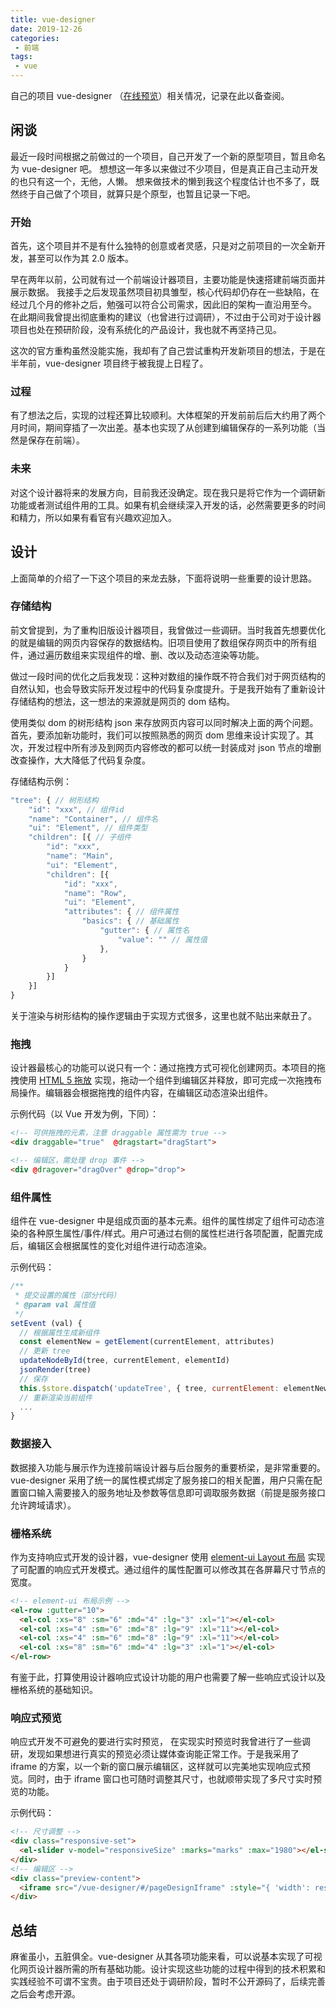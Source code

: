 ```yaml
---
title: vue-designer
date: 2019-12-26
categories:
 - 前端
tags:
 - vue
---
```

自己的项目 vue-designer （[在线预览](http://www.musheng.art/vue-designer)）相关情况，记录在此以备查阅。
<!-- more -->
## 闲谈
最近一段时间根据之前做过的一个项目，自己开发了一个新的原型项目，暂且命名为 vue-designer 吧。
想想这一年多以来做过不少项目，但是真正自己主动开发的也只有这一个，无他，人懒。
想来做技术的懒到我这个程度估计也不多了，既然终于自己做了个项目，就算只是个原型，也暂且记录一下吧。

### 开始
首先，这个项目并不是有什么独特的创意或者灵感，只是对之前项目的一次全新开发，甚至可以作为其 2.0 版本。

早在两年以前，公司就有过一个前端设计器项目，主要功能是快速搭建前端页面并展示数据。
我接手之后发现虽然项目初具雏型，核心代码却仍存在一些缺陷，在经过几个月的修补之后，勉强可以符合公司需求，因此旧的架构一直沿用至今。
在此期间我曾提出彻底重构的建议（也曾进行过调研），不过由于公司对于设计器项目也处在预研阶段，没有系统化的产品设计，我也就不再坚持己见。

这次的官方重构虽然没能实施，我却有了自己尝试重构开发新项目的想法，于是在半年前，vue-designer 项目终于被我提上日程了。

### 过程
有了想法之后，实现的过程还算比较顺利。大体框架的开发前前后后大约用了两个月时间，期间穿插了一次出差。基本也实现了从创建到编辑保存的一系列功能（当然是保存在前端）。

### 未来
对这个设计器将来的发展方向，目前我还没确定。现在我只是将它作为一个调研新功能或者测试组件用的工具。如果有机会继续深入开发的话，必然需要更多的时间和精力，所以如果有看官有兴趣欢迎加入。

## 设计
上面简单的介绍了一下这个项目的来龙去脉，下面将说明一些重要的设计思路。

### 存储结构
前文曾提到，为了重构旧版设计器项目，我曾做过一些调研。当时我首先想要优化的就是编辑的网页内容保存的数据结构。旧项目使用了数组保存网页中的所有组件，通过遍历数组来实现组件的增、删、改以及动态渲染等功能。

做过一段时间的优化之后我发现：这种对数组的操作既不符合我们对于网页结构的自然认知，也会导致实际开发过程中的代码复杂度提升。于是我开始有了重新设计存储结构的想法，这一想法的来源就是网页的 dom 结构。

使用类似 dom 的树形结构 json 来存放网页内容可以同时解决上面的两个问题。首先，要添加新功能时，我们可以按照熟悉的网页 dom 思维来设计实现了。其次，开发过程中所有涉及到网页内容修改的都可以统一封装成对 json 节点的增删改查操作，大大降低了代码复杂度。

存储结构示例：
```javascript
"tree": { // 树形结构
    "id": "xxx", // 组件id
	"name": "Container", // 组件名
	"ui": "Element", // 组件类型
	"children": [{ // 子组件
	    "id": "xxx",
		"name": "Main",
		"ui": "Element",
		"children": [{
	        "id": "xxx",
			"name": "Row",
			"ui": "Element",
			"attributes": { // 组件属性
				"basics": { // 基础属性
					"gutter": { // 属性名
						"value": "" // 属性值
					},
				}
			}	
		}]
	}]
}
```
关于渲染与树形结构的操作逻辑由于实现方式很多，这里也就不贴出来献丑了。

### 拖拽
设计器最核心的功能可以说只有一个：通过拖拽方式可视化创建网页。本项目的拖拽使用 [HTML 5 拖放](https://www.w3school.com.cn/html5/html_5_draganddrop.asp) 实现，拖动一个组件到编辑区并释放，即可完成一次拖拽布局操作。编辑器会根据拖拽的组件内容，在编辑区动态渲染出组件。

示例代码（以 Vue 开发为例，下同）：
```html
<!-- 可供拖拽的元素，注意 draggable 属性需为 true -->
<div draggable="true"  @dragstart="dragStart">

<!-- 编辑区，需处理 drop 事件 -->
<div @dragover="dragOver" @drop="drop">
```
### 组件属性
组件在 vue-designer 中是组成页面的基本元素。组件的属性绑定了组件可动态渲染的各种原生属性/事件/样式。用户可通过右侧的属性栏进行各项配置，配置完成后，编辑区会根据属性的变化对组件进行动态渲染。

示例代码：
```javascript
/**
 * 提交设置的属性（部分代码）
 * @param val 属性值
 */
setEvent (val) {
  // 根据属性生成新组件
  const elementNew = getElement(currentElement, attributes)
  // 更新 tree
  updateNodeById(tree, currentElement, elementId)
  jsonRender(tree)
  // 保存
  this.$store.dispatch('updateTree', { tree, currentElement: elementNew }).then()
  // 重新渲染当前组件
  ...
}
```

### 数据接入
数据接入功能与展示作为连接前端设计器与后台服务的重要桥梁，是非常重要的。vue-designer 采用了统一的属性模式绑定了服务接口的相关配置，用户只需在配置窗口输入需要接入的服务地址及参数等信息即可调取服务数据（前提是服务接口允许跨域请求）。

### 栅格系统
作为支持响应式开发的设计器，vue-designer 使用 [element-ui Layout 布局](https://element.eleme.cn/2.12/#/zh-CN/component/layout) 实现了可配置的响应式开发模式。通过组件的属性配置可以修改其在各屏幕尺寸节点的宽度。

```html
<!-- element-ui 布局示例 -->
<el-row :gutter="10">
  <el-col :xs="8" :sm="6" :md="4" :lg="3" :xl="1"></el-col>
  <el-col :xs="4" :sm="6" :md="8" :lg="9" :xl="11"></el-col>
  <el-col :xs="4" :sm="6" :md="8" :lg="9" :xl="11"></el-col>
  <el-col :xs="8" :sm="6" :md="4" :lg="3" :xl="1"></el-col>
</el-row>
```

有鉴于此，打算使用设计器响应式设计功能的用户也需要了解一些响应式设计以及栅格系统的基础知识。

### 响应式预览
响应式开发不可避免的要进行实时预览， 在实现实时预览时我曾进行了一些调研，发现如果想进行真实的预览必须让媒体查询能正常工作。于是我采用了 iframe 的方案，以一个新的窗口展示编辑区，这样就可以完美地实现响应式预览。同时，由于 iframe 窗口也可随时调整其尺寸，也就顺带实现了多尺寸实时预览的功能。

示例代码：
```html
<!-- 尺寸调整 -->
<div class="responsive-set">
  <el-slider v-model="responsiveSize" :marks="marks" :max="1980"></el-slider>
</div>
<!-- 编辑区 -->
<div class="preview-content">
  <iframe src="/vue-designer/#/pageDesignIframe" :style="{ 'width': responsiveSize + 'px' }"></iframe>
</div>
```

## 总结
麻雀虽小，五脏俱全。vue-designer 从其各项功能来看，可以说基本实现了可视化网页设计器所需的所有基础功能。设计实现这些功能的过程中得到的技术积累和实践经验不可谓不宝贵。由于项目还处于调研阶段，暂时不公开源码了，后续完善之后会考虑开源。